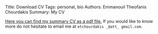 Title: Download CV
Tags: personal, bio
Authors: Emmanouil Theofanis Chourdakis
Summary: My CV

[Here you can find my summary CV as a pdf file.]({filename}../../../pdf/cv.pdf) If you would like to know more do not hesitate to email me at `etchourdakis _@att_ gmail.com`.
